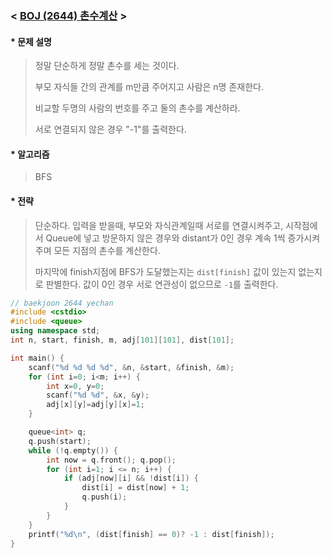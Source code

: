 ### < [BOJ (2644) 촌수계산](https://www.acmicpc.net/problem/2644) >

#### * 문제 설명 
> 정말 단순하게 정말 촌수를 세는 것이다.
>
> 부모 자식들 간의 관계를 m만큼 주어지고 사람은 n명 존재한다.
>
> 비교할 두명의 사람의 번호를 주고 둘의 촌수를 계산하라.
>
> 서로 연결되지 않은 경우 "-1"를 출력한다.
#### * 알고리즘
> BFS
#### * 전략
> 단순하다. 입력을 받을때, 부모와 자식관계일때 서로를 연결시켜주고, 시작점에서 Queue에 넣고 방문하지 않은 경우와 distant가 0인 경우 계속 1씩 증가시켜주며 모든 지점의 촌수를 계산한다.
>
> 마지막에 finish지점에 BFS가 도달했는지는 `dist[finish]` 값이 있는지 없는지로 판별한다. 값이 0인 경우 서로 연관성이 없으므로 `-1`를 출력한다.

````c++
// baekjoon 2644 yechan
#include <cstdio>
#include <queue>
using namespace std;
int n, start, finish, m, adj[101][101], dist[101];

int main() {
	scanf("%d %d %d %d", &n, &start, &finish, &m);
	for (int i=0; i<m; i++) {
		int x=0, y=0;
		scanf("%d %d", &x, &y);
		adj[x][y]=adj[y][x]=1;
	}

	queue<int> q;
	q.push(start);
	while (!q.empty()) {
		int now = q.front(); q.pop();
		for (int i=1; i <= n; i++) {
			if (adj[now][i] && !dist[i]) {
				dist[i] = dist[now] + 1;
				q.push(i);
			}
		}
	}
	printf("%d\n", (dist[finish] == 0)? -1 : dist[finish]);
}
````